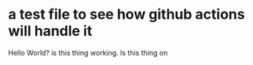# a test file to see how github actions will handle it

Hello World? is this thing working. Is this thing on